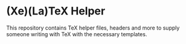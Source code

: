 # (Xe)(La)TeX Helper

This repository contains TeX helper files, headers and more to supply someone writing with TeX with the necessary templates.
